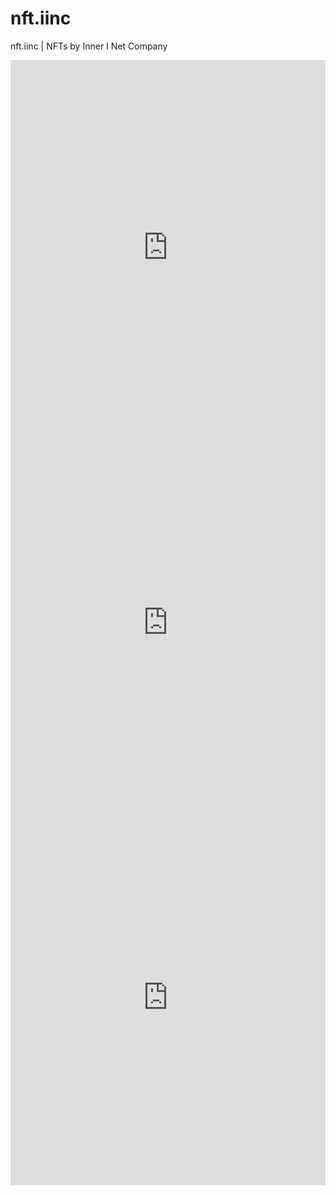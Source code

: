 # nft.iinc
nft.iinc | NFTs by Inner I Net Company

<iframe
    src="https://embed.ipfscdn.io/ipfs/bafybeicd3qfzelz4su7ng6n523virdsgobrc5pcbarhwqv3dj3drh645pi/?contract=0x6AE979F0e6185A21dC7a6dfC990625F408a52e94&chain=%7B%22name%22%3A%22Base%22%2C%22chain%22%3A%22ETH%22%2C%22rpc%22%3A%5B%22https%3A%2F%2F8453.rpc.thirdweb.com%2F%24%7BTHIRDWEB_API_KEY%7D%22%5D%2C%22nativeCurrency%22%3A%7B%22name%22%3A%22Ether%22%2C%22symbol%22%3A%22ETH%22%2C%22decimals%22%3A18%7D%2C%22shortName%22%3A%22base%22%2C%22chainId%22%3A8453%2C%22testnet%22%3Afalse%2C%22slug%22%3A%22base%22%2C%22icon%22%3A%7B%22url%22%3A%22ipfs%3A%2F%2FQmW5Vn15HeRkScMfPcW12ZdZcC2yUASpu6eCsECRdEmjjj%2Fbase-512.png%22%2C%22width%22%3A512%2C%22height%22%3A512%2C%22format%22%3A%22png%22%7D%7D&clientId=c5a3bdbad090e0be51b481361725895d&theme=light&primaryColor=purple"
    width="600px"
    height="600px"
    style="max-width:100%;"
    frameborder="0"
></iframe>


<iframe
    src="https://embed.ipfscdn.io/ipfs/bafybeigdie2yyiazou7grjowoevmuip6akk33nqb55vrpezqdwfssrxyfy/marketplace-v3.html?contract=0x1F84AFa76eE6aC26C1fa0e4C1377Ba7a80850486&chain=%7B%22name%22%3A%22Base%22%2C%22chain%22%3A%22ETH%22%2C%22rpc%22%3A%5B%22https%3A%2F%2F8453.rpc.thirdweb.com%2F%24%7BTHIRDWEB_API_KEY%7D%22%5D%2C%22nativeCurrency%22%3A%7B%22name%22%3A%22Ether%22%2C%22symbol%22%3A%22ETH%22%2C%22decimals%22%3A18%7D%2C%22shortName%22%3A%22base%22%2C%22chainId%22%3A8453%2C%22testnet%22%3Afalse%2C%22slug%22%3A%22base%22%2C%22icon%22%3A%7B%22url%22%3A%22ipfs%3A%2F%2FQmW5Vn15HeRkScMfPcW12ZdZcC2yUASpu6eCsECRdEmjjj%2Fbase-512.png%22%2C%22width%22%3A512%2C%22height%22%3A512%2C%22format%22%3A%22png%22%7D%7D&clientId=c5a3bdbad090e0be51b481361725895d&directListingId=0&theme=system&primaryColor=purple"
    width="600px"
    height="600px"
    style="max-width:100%;"
    frameborder="0"
></iframe>

<iframe
    src="https://embed.ipfscdn.io/ipfs/bafybeigdie2yyiazou7grjowoevmuip6akk33nqb55vrpezqdwfssrxyfy/marketplace-v3.html?contract=0x1F84AFa76eE6aC26C1fa0e4C1377Ba7a80850486&chain=%7B%22name%22%3A%22Base%22%2C%22chain%22%3A%22ETH%22%2C%22rpc%22%3A%5B%22https%3A%2F%2F8453.rpc.thirdweb.com%2F%24%7BTHIRDWEB_API_KEY%7D%22%5D%2C%22nativeCurrency%22%3A%7B%22name%22%3A%22Ether%22%2C%22symbol%22%3A%22ETH%22%2C%22decimals%22%3A18%7D%2C%22shortName%22%3A%22base%22%2C%22chainId%22%3A8453%2C%22testnet%22%3Afalse%2C%22slug%22%3A%22base%22%2C%22icon%22%3A%7B%22url%22%3A%22ipfs%3A%2F%2FQmW5Vn15HeRkScMfPcW12ZdZcC2yUASpu6eCsECRdEmjjj%2Fbase-512.png%22%2C%22width%22%3A512%2C%22height%22%3A512%2C%22format%22%3A%22png%22%7D%7D&clientId=c5a3bdbad090e0be51b481361725895d&directListingId=1&theme=light&primaryColor=purple"
    width="600px"
    height="600px"
    style="max-width:100%;"
    frameborder="0"
></iframe>
